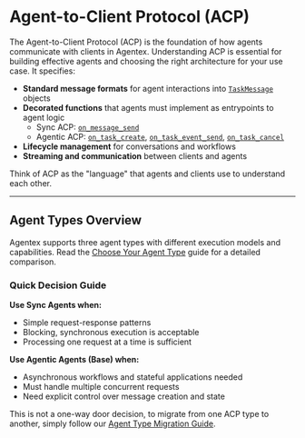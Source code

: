 # Agent-to-Client Protocol (ACP)

The Agent-to-Client Protocol (ACP) is the foundation of how agents communicate with clients in Agentex. Understanding ACP is essential for building effective agents and choosing the right architecture for your use case. It specifies:

- **Standard message formats** for agent interactions into [`TaskMessage`](https://github.com/scaleapi/scale-agentex-python/blob/main/src/agentex/types/task_message.py) objects
- **Decorated functions** that agents must implement as entrypoints to agent logic
    - Sync ACP: [`on_message_send`](https://github.com/scaleapi/scale-agentex-python/blob/main/src/agentex/lib/sdk/fastacp/base/base_acp_server.py#L346)
    - Agentic ACP: [`on_task_create`](https://github.com/scaleapi/scale-agentex-python/blob/main/src/agentex/lib/sdk/fastacp/base/base_acp_server.py#L314), [`on_task_event_send`](https://github.com/scaleapi/scale-agentex-python/blob/main/src/agentex/lib/sdk/fastacp/base/base_acp_server.py#L321), [`on_task_cancel`](https://github.com/scaleapi/scale-agentex-python/blob/main/src/agentex/lib/sdk/fastacp/base/base_acp_server.py#L339)
- **Lifecycle management** for conversations and workflows
- **Streaming and communication** between clients and agents

Think of ACP as the "language" that agents and clients use to understand each other.

---

## Agent Types Overview

Agentex supports three agent types with different execution models and capabilities. Read the [Choose Your Agent Type](../getting_started/choose_your_agent_type.md) guide for a detailed comparison.

### Quick Decision Guide

**Use Sync Agents when:**

- Simple request-response patterns
- Blocking, synchronous execution is acceptable
- Processing one request at a time is sufficient

**Use Agentic Agents (Base) when:**

- Asynchronous workflows and stateful applications needed
- Must handle multiple concurrent requests
- Need explicit control over message creation and state

This is not a one-way door decision, to migrate from one ACP type to another, simply follow our [Agent Type Migration Guide](../agent_types/agent_type_migration_guide.md).